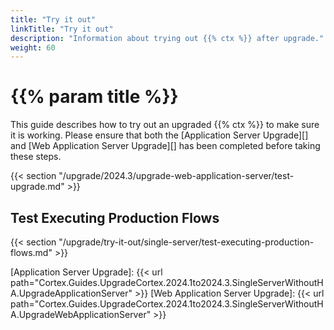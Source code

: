 ```yaml
---
title: "Try it out"
linkTitle: "Try it out"
description: "Information about trying out {{% ctx %}} after upgrade."
weight: 60
---
```


# {{% param title %}}

This guide describes how to try out an upgraded {{% ctx %}} to make sure it is working. Please ensure that both the [Application Server Upgrade][] and [Web Application Server Upgrade][] has been completed before taking these steps.

{{< section "/upgrade/2024.3/upgrade-web-application-server/test-upgrade.md" >}}

## Test Executing Production Flows

{{< section "/upgrade/try-it-out/single-server/test-executing-production-flows.md" >}}

[Application Server Upgrade]: {{< url path="Cortex.Guides.UpgradeCortex.2024.1to2024.3.SingleServerWithoutHA.UpgradeApplicationServer" >}}
[Web Application Server Upgrade]: {{< url path="Cortex.Guides.UpgradeCortex.2024.1to2024.3.SingleServerWithoutHA.UpgradeWebApplicationServer" >}}